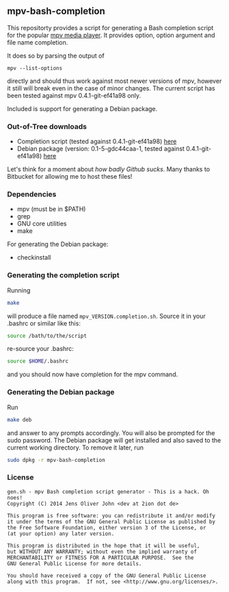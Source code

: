 ## mpv-bash-completion

This repositorty provides a script for generating a Bash completion
script for the popular [mpv media player](https://github.com/mpv-player/mpv).
It provides option, option argument and file name completion.

It does so by parsing the output of
```
mpv --list-options
```
directly and should thus work against most newer versions of mpv,
however it still will break even in the case of minor changes. The
current script has been tested against mpv 0.4.1-git-ef41a98 only.

Included is support for generating a Debian package.

### Out-of-Tree downloads

* Completion script (tested against 0.4.1-git-ef41a98)
  [here](https://bitbucket.org/2ion/mpv-bash-completion/downloads/mpv_0.4.1-git-ef41a98.completion.sh.xz)
* Debian package (version: 0.1-5-gdc44caa-1, tested against 0.4.1-git-ef41a98)
  [here](https://bitbucket.org/2ion/mpv-bash-completion/downloads/mpv-bash-completion_0.1-5-gdc44caa-1_all.deb)

Let's think for a moment about _how badly Github sucks_. Many thanks to
Bitbucket for allowing me to host these files!

### Dependencies

* mpv (must be in $PATH)
* grep
* GNU core utilities
* make

For generating the Debian package:

* checkinstall

### Generating the completion script

Running
```sh
make
```
will produce a file named <code>mpv\_VERSION.completion.sh</code>.
Source it in your .bashrc or similar like this:
```sh
source /bath/to/the/script
```
re-source your .bashrc:
```sh
source $HOME/.bashrc
```
and you should now have completion for the mpv command.

### Generating the Debian package

Run
```sh
make deb
```
and answer to any prompts accordingly. You will also be prompted for the
sudo password. The Debian package will get installed and also saved to
the current working directory. To remove it later, run
```sh
sudo dpkg -r mpv-bash-completion
```

### License

```
gen.sh - mpv Bash completion script generator - This is a hack. Oh noes!
Copyright (C) 2014 Jens Oliver John <dev at 2ion dot de>

This program is free software: you can redistribute it and/or modify
it under the terms of the GNU General Public License as published by
the Free Software Foundation, either version 3 of the License, or
(at your option) any later version.

This program is distributed in the hope that it will be useful,
but WITHOUT ANY WARRANTY; without even the implied warranty of
MERCHANTABILITY or FITNESS FOR A PARTICULAR PURPOSE.  See the
GNU General Public License for more details.

You should have received a copy of the GNU General Public License
along with this program.  If not, see <http://www.gnu.org/licenses/>.
```


